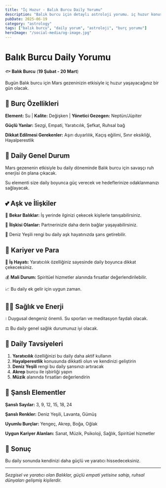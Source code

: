 ```yaml
---
title: "İç Huzur - Balık Burcu Daily Yorumu"
description: "Balık burcu için detaylı astroloji yorumu. i̇ç huzur konusunda rehberlik."
pubDate: 2025-06-19
category: "astrology"
tags: ["balık burcu", "daily yorum", "astroloji", "burç yorumu"]
heroImage: "/social-media/og-image.jpg"
---
```


# Balık Burcu Daily Yorumu

🐟 **Balık Burcu** (**19 Şubat - 20 Mart**)

Bugün Balık burcu için Mars gezeninizin etkisiyle i̇ç huzur yaşayacağınız bir gün olacak.

## 🌟 Burç Özellikleri

**Element:** Su | **Kalite:** Değişken | **Yönetici Gezegen:** Neptün/Jüpiter

**Güçlü Yanlar:** Sezgi, Empati, Yaratıcılık, Şefkat, Ruhsal bağ

**Dikkat Edilmesi Gerekenler:** Aşırı duyarlılık, Kaçış eğilimi, Sınır eksikliği, Hayalperestlik

## 💫 Daily Genel Durum

Mars gezenenin etkisiyle bu daily döneminde Balık burcu için savaşçı ruh enerjisi ön plana çıkacak.

Su elementi size daily boyunca güç verecek ve hedeflerinize odaklanmanızı sağlayacak.

## 💕 Aşk ve İlişkiler

💖 **Bekar Balıklar:** İş yerinde ilginizi çekecek kişilerle tanışabilirsiniz.

💑 **İlişkisi Olanlar:** Partnerinizle daha derin bağlar yaşayabilirsiniz.

🌹 Deniz Yeşili rengi bu daily aşk hayatınızda şans getirebilir.

## 💼 Kariyer ve Para

🚀 **İş Hayatı:** Yaratıcılık özelliğiniz sayesinde daily boyunca dikkat çekeceksiniz.

💰 **Mali Durum:** Spiritüel hizmetler alanında fırsatlar değerlendirilebilir.

📈 Bu daily ek gelir için uygun zaman.

## 🏃‍♀️ Sağlık ve Enerji

💧 Duygusal dengeniz önemli. Su sporları ve meditasyon faydalı olacak.

⚖️ Bu daily genel sağlık durumunuz iyi olacak.

## 🎯 Daily Tavsiyeleri

1. **Yaratıcılık** özelliğinizi bu daily daha aktif kullanın
2. **Hayalperestlik** konusunda dikkatli olun ve kendinizi geliştirin
3. **Deniz Yeşili** rengi bu daily şansınızı artıracak
4. **Akrep** burcu ile işbirliği yapın
5. **Müzik** alanında fırsatları değerlendirin

## 🔮 Şanslı Elementler

**Şanslı Sayılar:** 3, 9, 12, 15, 18, 24

**Şanslı Renkler:** Deniz Yeşili, Lavanta, Gümüş

**Uyumlu Burçlar:** Yengeç, Akrep, Boğa, Oğlak

**Uygun Kariyer Alanları:** Sanat, Müzik, Psikoloji, Sağlık, Spiritüel hizmetler

## 💫 Sonuç

Bu daily sonunda kendinizi daha güçlü ve yaratıcı hissedeceksiniz.

---

*Sezgisel ve yaratıcı olan Balıklar, güçlü empati yetisine sahip, ruhsal dünyaları gelişmiş kişilerdir.*
